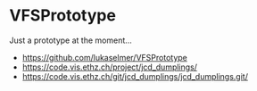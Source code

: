 VFSPrototype
============

Just a prototype at the moment...

* https://github.com/lukaselmer/VFSPrototype
* https://code.vis.ethz.ch/project/jcd_dumplings/
* https://code.vis.ethz.ch/git/jcd_dumplings/jcd_dumplings.git/
